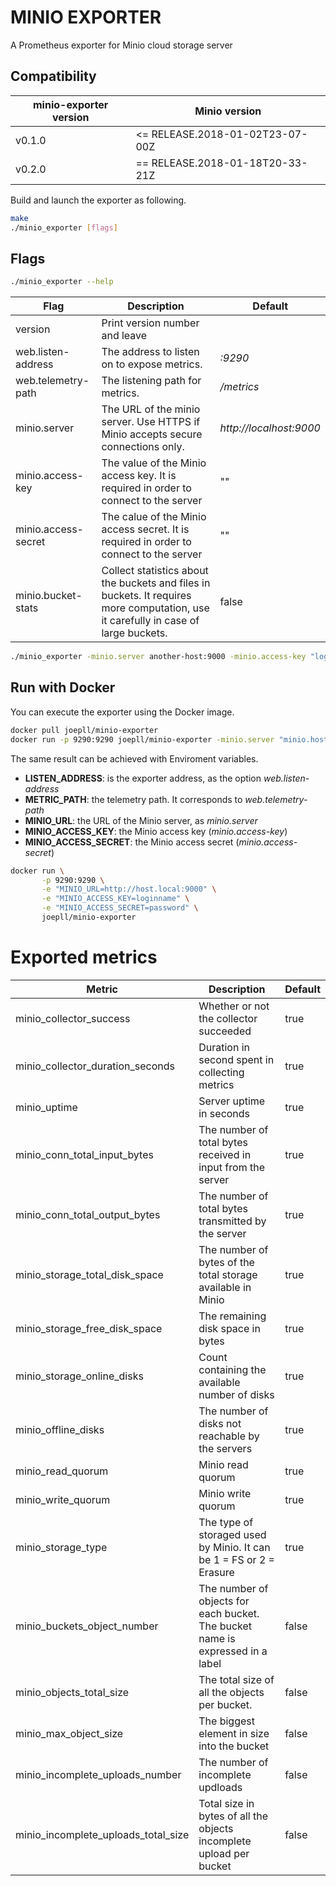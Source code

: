 MINIO EXPORTER
==============

A Prometheus exporter for Minio cloud storage server

## Compatibility
| minio-exporter version | Minio version                   |
| ---------------------- | ------------------------------- |
| v0.1.0                 | <= RELEASE.2018-01-02T23-07-00Z |
| v0.2.0                 | == RELEASE.2018-01-18T20-33-21Z |

Build and launch the exporter as following.  
```bash
make
./minio_exporter [flags]
```
## Flags

```bash
./minio_exporter --help
```

| Flag | Description | Default |
| ---- | ------------| ------- |
| version | Print version number and leave | |
| web.listen-address | The address to listen on to expose metrics. | *:9290* |
| web.telemetry-path | The listening path for metrics. | */metrics* |
| minio.server | The URL of the minio server. Use HTTPS if Minio accepts secure connections only. | *http://localhost:9000* |
| minio.access-key | The value of the Minio access key. It is required in order to connect to the server | "" |
| minio.access-secret | The calue of the Minio access secret. It is required in order to connect to the server | "" |
| minio.bucket-stats | Collect statistics about the buckets and files in buckets. It requires more computation, use it carefully in case of large buckets. | false |

```bash
./minio_exporter -minio.server another-host:9000 -minio.access-key "login_name" -minio.access-secret "login_password"
```

## Run with Docker
You can execute the exporter using the Docker image.

```bash
docker pull joepll/minio-exporter
docker run -p 9290:9290 joepll/minio-exporter -minio.server "minio.host:9000" -minio.access-key "login_name" -minio.access-secret "login_secret"
```

The same result can be achieved with Enviroment variables.
* **LISTEN_ADDRESS**: is the exporter address, as the option *web.listen-address*
* **METRIC_PATH**: the telemetry path. It corresponds to *web.telemetry-path*
* **MINIO_URL**: the URL of the Minio server, as *minio.server*
* **MINIO_ACCESS_KEY**: the Minio access key (*minio.access-key*)
* **MINIO_ACCESS_SECRET**: the Minio access secret (*minio.access-secret*)


```bash
docker run \
       -p 9290:9290 \
       -e "MINIO_URL=http://host.local:9000" \
       -e "MINIO_ACCESS_KEY=loginname" \
       -e "MINIO_ACCESS_SECRET=password" \
       joepll/minio-exporter
```


# Exported metrics
| Metric | Description | Default |
| ------ | ----------- | ------- |
| minio_collector_success | Whether or not the collector succeeded | true |
| minio_collector_duration_seconds | Duration in second spent in collecting metrics | true |
| minio_uptime | Server uptime in seconds | true |
| minio_conn_total_input_bytes | The number of total bytes received in input from the server | true |
| minio_conn_total_output_bytes | The number of total bytes transmitted by the server | true |
| minio_storage_total_disk_space | The number of bytes of the total storage available in Minio | true |
| minio_storage_free_disk_space | The remaining disk space in bytes | true |
| minio_storage_online_disks | Count containing the available number of disks | true |
| minio_offline_disks | The number of disks not reachable by the servers | true |
| minio_read_quorum | Minio read quorum | true |
| minio_write_quorum | Minio write quorum | true |
| minio_storage_type | The type of storaged used by Minio. It can be 1 = FS or 2 = Erasure | true |
| minio_buckets_object_number | The number of objects for each bucket. The bucket name is expressed in a label | false |
| minio_objects_total_size | The total size of all the objects per bucket. | false |
| minio_max_object_size | The biggest element in size into the bucket | false |
| minio_incomplete_uploads_number | The number of incomplete updloads | false |
| minio_incomplete_uploads_total_size | Total size in bytes of all the objects incomplete upload per bucket | false |
